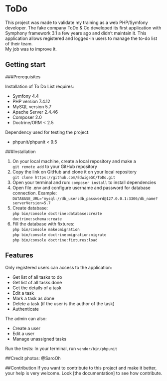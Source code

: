 # ToDo

This project was made to validate my training as a web PHP/Symfony developer.   The fake company ToDo & Co developed its first application with Symphony framework 3.1 a few years ago and didn’t maintain it.
This application allows registered and logged-in users to manage the to-do list of their team.  
My job was to improve it.

## Getting start

###Prerequisites

Installation of To Do List requires:

 * Symfony 4.4
 * PHP version 7.4.12
 * MySQL version 5.7
 * Apache Server 2.4.46
 * Composer 2.0
 * Doctrine/ORM < 2.5

Dependency used for testing the project:
 * phpunit/phpunit < 9.5 

###Installation

1. On your local machine, create a local repository and make a  
   `git remote add` to your GitHub repository
2. Copy the link on GitHub and clone it on your local repository   
   `git clone https://github.com/EdwigeGC/ToDo.git`
3. Open your terminal and run:   `composer install` to install dependencies
4. Open file .env and configure username and password for database connection. Example:   
   `DATABASE_URL="mysql://db_user:db_password@127.0.0.1:3306/db_name?serverVersion=5.7`
5. Create database:  
   `php bin/console doctrine:database:create`  
   `doctrine:schema:create`
6. Fill the database with fixtures:   
   `php bin/console make:migration`  
   `php bin/console doctrine:migration:migrate`  
   `php bin/console doctrine:fixtures:load`

## Features
Only registered users can access to the application:
* Get list of all tasks to do
* Get list of all tasks done
* Get the details of a task
* Edit a task
* Mark a task as done
* Delete a task (if the user is the author of the task)
* Authenticate

The admin can also:
* Create a user
* Edit a user
* Manage unassigned tasks

Run the tests:
In your terminal, run `vendor/bin/phpunit`

##Credit
photos: @SaroOh

##Contribution
If you want to contribute to this project and make it better, your help is very welcome. 
Look [the documentation] to see how contribute.
